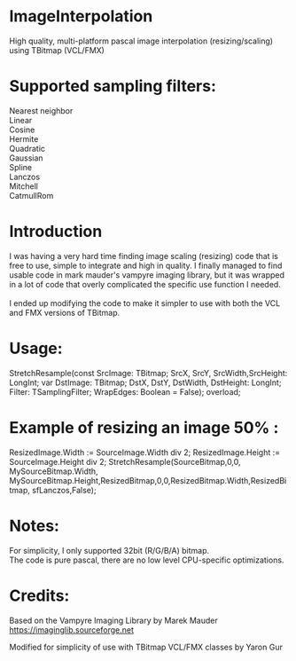 # ImageInterpolation
High quality, multi-platform pascal image interpolation (resizing/scaling) using TBitmap (VCL/FMX)

# Supported sampling filters:
Nearest neighbor<br>
Linear<br>
Cosine<br>
Hermite<br>
Quadratic<br>
Gaussian<br>
Spline<br>
Lanczos<br>
Mitchell<br>
CatmullRom<br>

# Introduction
I was having a very hard time finding image scaling (resizing) code that is free to use, simple to integrate and high in quality.  I finally managed to find usable code in mark mauder's vampyre imaging library, but it was wrapped in a lot of code that overly complicated the specific use function I needed.
<br><br>
I ended up modifying the code to make it simpler to use with both the VCL and FMX versions of TBitmap.

# Usage:
StretchResample(const SrcImage: TBitmap; SrcX, SrcY, SrcWidth,SrcHeight: LongInt; var DstImage: TBitmap; DstX, DstY, DstWidth,  DstHeight: LongInt; Filter: TSamplingFilter; WrapEdges: Boolean = False); overload;

# Example of resizing an image 50% :
ResizedImage.Width  := SourceImage.Width div 2;
ResizedImage.Height := SourceImage.Height div 2;
StretchResample(SourceBitmap,0,0, MySourceBitmap.Width, MySourceBitmap.Height,ResizedBitmap,0,0,ResizedBitmap.Width,ResizedBitmap, sfLanczos,False);

# Notes:
For simplicity, I only supported 32bit (R/G/B/A) bitmap.<br>
The code is pure pascal, there are no low level CPU-specific optimizations.

# Credits:
Based on the Vampyre Imaging Library by Marek Mauder<br>
https://imaginglib.sourceforge.net

Modified for simplicity of use with TBitmap VCL/FMX classes by Yaron Gur
